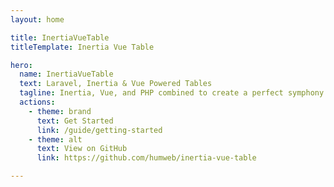 ```yaml
---
layout: home

title: InertiaVueTable
titleTemplate: Inertia Vue Table 

hero:
  name: InertiaVueTable
  text: Laravel, Inertia & Vue Powered Tables
  tagline: Inertia, Vue, and PHP combined to create a perfect symphony.
  actions:
    - theme: brand
      text: Get Started
      link: /guide/getting-started
    - theme: alt
      text: View on GitHub
      link: https://github.com/humweb/inertia-vue-table

---
```

